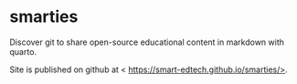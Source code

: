 # smarties

Discover git to share open-source educational content in markdown with quarto.

Site is published on github at < https://smart-edtech.github.io/smarties/>.
